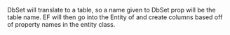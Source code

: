 
DbSet will translate to a table, so a name given to DbSet prop will be the table name. EF will then go into the Entity of <T> and create columns based off of property names in the entity class.